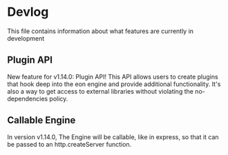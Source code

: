 # Devlog
This file contains information about what features are currently in development

## Plugin API
New feature for v1.14.0: Plugin API! This API allows users to create plugins that hook deep into the eon engine and provide additional functionality. It's also a way to get access to external libraries without violating the no-dependencies policy.

## Callable Engine
In version v1.14.0, The Engine will be callable, like in express, so that it can be passed to an http.createServer function.